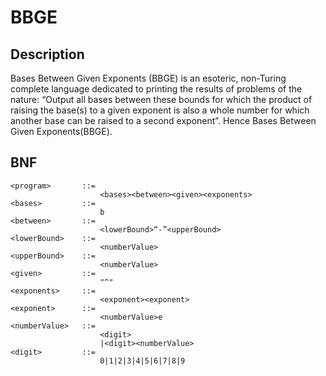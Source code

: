 # BBGE
## Description
Bases Between Given Exponents (BBGE) is an esoteric, non-Turing complete language dedicated to printing the results of problems of the nature: “Output all bases between these bounds for which the product of raising the base(s) to a given exponent is also a whole number for which another base can be raised to a second exponent”. Hence Bases Between Given Exponents(BBGE).
## BNF
```
<program>		::=
					<bases><between><given><exponents>
<bases>			::=
					b
<between> 		::=
					<lowerBound>“-”<upperBound>
<lowerBound> 	::=
					<numberValue>
<upperBound> 	::=
					<numberValue>
<given> 		::=
					"^"
<exponents> 	::=
					<exponent><exponent>
<exponent> 		::=
					<numberValue>e
<numberValue> 	::=
					<digit>
					|<digit><numberValue>
<digit> 		::=
					0|1|2|3|4|5|6|7|8|9
```